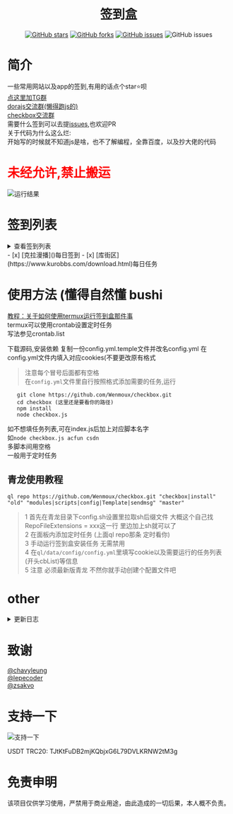 <div align="center"> 
<h1 align="center">签到盒</h1>
 
[![GitHub stars](https://img.shields.io/github/stars/wenmoux/checkbox?style=flat-square)](https://github.com/wenmoux/checkbox)
[![GitHub forks](https://img.shields.io/github/forks/wenmoux/checkbox?style=flat-square)](https://github.com/wenmoux/checkbox/network)
[![GitHub issues](https://img.shields.io/github/issues/wenmoux/checkbox?style=flat-square)](https://github.com/wenmoux/checkbox/issues)
![GitHub issues](https://img.shields.io/github/languages/code-size/wenmoux/checkbox?style=flat-square)
</div>  

# 简介
一些常用网站以及app的签到,有用的话点个star⭐️呗  
[点这里加TG群](https://t.me/htuoypa)  
[dorajs交流群(懒得跑js的)](https://jq.qq.com/?_wv=1027&k=zVvFzMRX)  
[checkbox交流群](https://jq.qq.com/?_wv=1027&k=u4nTAo4M)  
需要什么签到可以去提[issues](https://github.com/wenmoux/checkbox/issues),也欢迎PR  
关于代码为什么这么烂:  
开始写的时候就不知道js是啥，也不了解编程，全靠百度，以及抄大佬的代码
# **<font color="red">未经允许,禁止搬运</font>**
 ![运行结果](https://cdn.jsdelivr.net/gh/Wenmoux/wenpic/other/1367573175823623.png)
# 签到列表
<details>
<summary>查看签到列表</summary>

 - [x] [时光相册](https://web.everphoto.cn/)每日签到
 - [x] [书香门第](http://www.txtnovel.top/?fromuser=lu66666)每日签到
 - [x] [多看阅读app](http://www.duokan.com/m/product)每日任务薅书豆+自动延期 保底6k+ (大概
 - [x] [绅士领域](https://hk.hksslyapp.xyz/mz_pbl/app_down/)每日签到得硬币
 - [x] [网易蜗牛读书](https://du.163.com/static/activity/new_rank/index.html?user=8cf097eb09724ec5b5389a262f069a14)每日签到
 - [x] [香网小说](http://sc.xiang5.com/2.2/invite/share?uid=5563201)每日签到
 - [x] [吾爱破解](www.52pojie.com)签到
 - [x] [网易云游戏](https://cloudgame.webapp.163.com/newer.html?invite_code=R6522U)每日签到得免费时长
 - [x] [晋江小说网](https://m.jjwxc.com/invite/index?novelid=2911400&inviteid=11581969)每日签到,得月石
 - [x] 橙光游戏app每日签到+登陆奖励领取
 - [x] [龙空](lkong.cn)每日签到
 - [x] [NGA论坛](http://bbs.nga.cn/)每日签到
 - [x] [SF轻小说app](http://book.sfacg.com)每日签到+每日任务
 - [x] [mt论坛](https://bbs.binmt.cc/?fromuid=14593)每日签到
 - [x] [经管之家](https://bbs.pinggu.org/?fromuid=11925701)每日签到
 - [x] [好游快爆](https://huodong3.3839.com/n/hykb/friend/yaoqing.php?u=21039293)全任务(签到，分享/下载/体验游戏，抖音任务，邀请下载，照料好友),下载安装后首页搜索99999领取新人福利,爆米花可兑换实物周边,虚拟兑换码等
 - [x] [猫耳FM](https://m.missevan.com)每日任务
 - [x] [爱好论坛](https://www.aihao.cc)早中晚打卡以及全勤领取
 - [x] [刺猬猫](https://wap.ciweimao.com/)每日任务(除了订阅章节)
 - [x] [acfun](https://activity.acfun.cn/invite-share?userId=3941489&activityType=default&page_source=resource_slot_invite_friend_tips&sid=9e0a35788902e0db)每日签到/投🍌/点赞/直播扭蛋
 - [x] [传奇GM论坛](https://www.diygm.com)
 - [x] [联想智选app每日签到]()
 - [ ] ~~[一亩三分地](https://www.1point3acres.com/bbs/?fromuid=702784)每日签到答题,需要填写[联众打码](https://www.jsdati.com/)账号密码~~ 
 - [x] [次元狗](https://www.acgndog.com/)每日签到
 - [x] [联动云租车](https://m.ldygo.com/app/extension/phoneVoucher.html?inviteCode=JW0hcdmJ)每日签到
 - [x] [数码之家](https://www.mydigit.cn)每日签到
 - [x] [玩物志好物商店](mp://4ALvYqY0abf69mg)小程序/网页版 每日签到+浏览任务+三次抽奖
 - [x] [阅次元论坛](https://www.abooky.com/forum.php?register=1&fromuid=334021)每日签到
 - [x] [富贵论坛](https://www.fglt.net)每日签到
 - [x] [好书友论坛](www.93hsy.com)每日签到
 - [x] [ug爱好者](www.ugsnx.com)每日签到
 - [x] [纪录片之家](www.jlpzj.net)每日签到
 - [x] [togamemod](http://www.togamemod.cn/?fromuid=414)每日签到
 - [x] [魅族社区](https://bbs.meizu.cn/)每日签到
 - [x] [菜鸟图库](http://cntk.sucaidao.com/invite/NDY4MjU0.html)每日签到
 - [x] [埋堆堆](https://www.mddcloud.com.cn/)app每日任务,得堆豆和经验值,可兑换埋堆堆会员
 - [x] [闪艺app](https://app.3000.com/html/share.php?invite_code=05802486)每日所有任务
 - [x] [有分享](https://www.bl20166.com/)每日签到
 - [x] [bigfun](https://bigfun.bilibili.com)每日任务
 - [x] [阡陌居](http://www.1050qm.com/forum.php?mod=guide&view=hot&mobile=2)每日签到
 - [x] [HiFiNi](https://www.hifini.com/sg_sign.htm)每日签到
 - [x] [Hires后花园](https://dsdlove.com)每日签到
 - [x] [爱企查](https://aiqicha.baidu.com/m/usercenter/inviteCode?uid=xlTM-TogKuTwF6g4ihCXLTt55PoEI2gS8Amd)每日任务 
 - [x] [曲奇云盘](https://quqi.com/)每日任务
 - [x] [奥拉星积分商城](http://www.100bt.com/m/creditMall/?gameId=2#home)每日任务
 - [x] [4399游戏盒](https://yxhhd2.5054399.com/comm/bzyld2/share/index.php?ext=3091185497)疯狂游乐城/app试玩/等级小怪/闯三关/福利中心任务 
 - [x] [鱼C论坛](https://fishc.com.cn)每日签到
 - [x] [村花论坛](https://www.cunhua.uno)每日签到  
 - [x] [帆软社区](bbs.fanruan.com)签到/大转盘/摇摇乐
 - [x] 瞻彼文学app每日签到
 - [x] 云原神每日签到
 - [x] Qoo app 每日签到
 - [x] [天使动漫](https://tsdm.live/forum.php?mobile=yes)每日签到and打工
 - [x] [耽漫](99fuman.com)每日签到
 - [x] [轻之文库](www.linovel.net)每日签到
 - [x] [游戏动力app]()每日任务
 - [x] [立创](https://oshwhub.com)每日签到
 - [x] [捷配](https://www.jiepei.com/Member)每日签到
 - [x] [花火论坛](www.sayhuahuo.com)每日签到
 - [x] [17k小说](https://www.17k.com/)每日签到
 - [x] [触站](https://m.huashi6.com/app)每日签到任务
 - [x] [起点读书](https://m.qidian.com/) app每日签到+投推荐票+角色比心
 - [x] [考试宝]()
 - [x] 美团买菜每日任务
 - [x] 次元姬小说每日任务
 - [x] [AME字幕论坛](https://bbs.acgrip.com/)每日签到
 - [x] [黑丝次元](https://heisi.moe/)每日签到
</details>
 - [x] [克拉漫播]()每日签到
 - [x] [库街区](https://www.kurobbs.com/download.html)每日任务
</details>

 
# 使用方法 (懂得自然懂 bushi  
[教程：关于如何使用termux运行签到盒那件事](https://blog.1oner.cn/p/termux-checkbox/)  
termux可以使用crontab设置定时任务  
写法参见crontab.list

下载源码,安装依赖
复制一份config.yml.temple文件并改名config.yml 
在config.yml文件内填入对应cookies(不要更改原有格式
> 注意每个冒号后面都有空格  
在`config.yml`文件里自行按照格式添加需要的任务,运行
   ```       
      git clone https://github.com/Wenmoux/checkbox.git
      cd checkbox (这里还是要看你的路径)
      npm install
      node checkbox.js
   ```  
   
         
如不想填任务列表,可在index.js后加上对应脚本名字    
如`node checkbox.js acfun csdn`  
多脚本间用空格  
一般用于定时任务 

 
## 青龙使用教程
  
```
ql repo https://github.com/Wenmoux/checkbox.git "checkbox|install" "old" "modules|scripts|config|Template|sendmsg" "master"
```
 > 1 首先在青龙目录下config.sh设置里拉取sh后缀文件 大概这个自己找RepoFileExtensions  = xxx这一行 里边加上sh就可以了    
 2 在面板内添加定时任务 (上面ql repo那条 定时看你)    
 3 手动运行签到盒安装任务 无需禁用  
 4 在`ql/data/config/config.yml`里填写cookie以及需要运行的任务列表(开头cbList)等信息    
 5 注意 必须最新版青龙 不然你就手动创建个配置文件吧
# other
<details>
<summary>更新日志</summary>

- 2023-06-03 新增医生圈每日任务
- 2023-04-30 新增阿里云盘签到 by yiyule10
- 2023-04-07 新增库街区每日任务 by星落黎明
- 2023-04-05 新增克拉漫播每日签到 by chatgpt
- 2023-03-29 新增黑丝次元论坛签到
- 2023-01-21 新增Anime字幕论坛签到
- 2022-11-27 新增次元姬小说每日任务
- 2022-08-28 新增美团买菜每日任务
- 2022-08-14 修改游戏动力 && 轻之文库 token获取方式
- 2022-07-20 
  - 新增考试宝每日任务
  - 适配远程配置文件(待测试
- 2022-06-16 橙光新增日常活跃任务以及信息查询
- 2022-06-11 
  - 修复刺猬猫签到,更换为token方式
  - 增加埋堆堆vip每日签到,去除无奖励任务
- 2022-04-19
  - 起点增加每日抽卡
  - 增加4399页游签到
  - 修改4399福利中心任务id获取方法
- 2022-04-07 新增起点签到投票比心
- 2022-04-05 修复nga app每日签到,增加每日任务
- 2022-04-03 新增晋江小说app福利中心任务
- 2022-02-14 新增触站app每日任务
- 2022-02-13 增加部分好游快爆每日任务
- 2022-02-05 新增17k小说每日签到/修复村花论坛签到
- 2022-01-03 新增埋堆堆激励视频任务
- 2021-11-15  [花火论坛](www.sayhuahuo.com)每日签到
- 2021-10-24 
  - 修复绅士领域签到 更新青龙安装签到盒方式
  - 新增捷配和立创每日签到
- 2021-10-24 - 修复绅士领域签到 更新青龙安装签到盒方式
- 2021-10-19 新增游戏动力app每日任务(gamepower.js)
- 2021-10-12 新增[轻之文库](www.linovel.net)每日签到
- 2021-10-10
  - 新增 Qoo app 每日签到
  - 新增[天使动漫](https://tsdm.live/forum.php?mobile=yes)每日签到and打工
  - 新增耽漫每日签到
- 2021-10-04
  - 新增云原神和瞻彼文学签到 by ytgo
  - 修复帆软社区摇摇乐
  - 修复阡陌居贡献任务
- 2021-09-25 
  - 新增[帆软社区](bbs.fanruan.com)签到/摇摇乐/大转盘
  - 好书友增加在线奖励领取
  - 阡陌居增加贡献任务申请
- 2021-09-18 适配青龙(测试)
- 2021-09-14 新增[村花论坛](https://www.cunhua.uno)签到
- 2021-09-09 
  - 新增[4399游戏盒](http://huodong.4399.cn/game/maintain/game/inviteNew/share/210909?stype=link&code=9DPRJEY#/home)/app试玩/等级小怪/闯三关/福利中心任务
  - 新增[鱼C论坛](https://fishc.com.cn)每日签到
- 2021-09-07 新增[4399游戏盒](https://yxhhd2.5054399.com/comm/bzyld2/share/index.php?ext=3091185497)疯狂游乐城任务 
- 2021-08-03 新增[积分商城](http://www.100bt.com/m/creditMall/?gameId=2#home)每日任务
- 2021-08-02
  - 新增[百度爱企查](https://aiqicha.baidu.com/m/usercenter/inviteCode?uid=xlTM-TogKuTwF6g4ihCXLTt55PoEI2gS8Amd)每日任务 
  - 新增[曲奇云盘](https://quqi.com/)每日任务
  - 移除一亩三分地每日任务
- 2021-08-01
  - 新增[HiFiNi](https://www.hifini.com/sg_sign.htm)每日签到
  - 新增[Hires后花园](https://dsdlove.com)每日签到
- 2021-07-21 
  - 修复书香门第签到
  - 修复acfun签到
  - 新增阡陌居每日签到(没账号测试)
- 2021-07-17 新增[bigfun](https://bigfun.bilibili.com)每日任务
- 2021-04-16 
  - 新增有分享论坛每日签到
  - 增加telegram bot 推送 (默认使用的饭袋网址)
- 2021-04-10 新增[闪艺app](https://app.3000.com/html/share.php?invite_code=05802486)每日任务
- 2021-04-09 新增[埋堆堆](https://www.mddcloud.com.cn/)app每日任务
- 2021-04-06  
  - 增加任务执行方式 可直接在命令行输入任务列表 如 node index.js acfun
  - 新增[魅族社区](https://bbs.meizu.cn/)每日签到
  - 新增[菜鸟图库](http://cntk.sucaidao.com/invite/NDY4MjU0.html)每日签到
  - 新增[富贵论坛](https://www.fglt.net)每日签到
  - 新增[好书友论坛](www.93hsy.com)每日签到
  - 新增[ug爱好者](www.ugsnx.com)每日签到
  - 新增[纪录片之家](www.jlpzj.net)每日签到
  - 新增[togamemod](http://www.togamemod.cn/?fromuid=414)每日签到
  - 修复阅次元论坛签到
- 2021-04-05 新增[阅次元论坛](https://www.abooky.com/forum.php?register=1&fromuid=334021)每日签到
- 2021-04-04 
  - 新增[联动云租车](https://m.ldygo.com/app/extension/phoneVoucher.html?inviteCode=JW0hcdmJ)每日签到
  - 新增[数码之家](https://www.mydigit.cn)每日签到
  - 新增[玩物志好物商店](mp://4ALvYqY0abf69mg)小程序/网页版 每日签到+浏览任务+三次抽奖
- 2021-03-25 增加联想智选app签到
- 2021-03-23 pushplus更换推送接口 新公众号pushplus推送加
- 2021-03-13 好游快爆增加临时任务 粉丝福利任务,记得去app中首页分别搜索123444,80080 25525 630630 79979进行qq号绑定哦！！
- 2021-03-12
  - 新增[一亩三分地](https://www.1point3acres.com/bbs/?fromuid=702784)每日签到答题,需要填写[联众打码](https://www.jsdati.com/)账号密码
  - 新增[次元狗](https://www.acgndog.com/)每日签到
  - 删除uclub社区签到
- 2021-03-11 增加[传奇GM论坛](https://www.diygm.com)每日签到
- 2021-03-07 增加qmsg/coolpush/server酱推送
- 2021-03-04 更新acfun直播扭蛋任务,需要手动先观看30s直播！ 
- 2021-03-03 新增[Acfun](https://activity.acfun.cn/invite-share?userId=3941489&activityType=default&page_source=resource_slot_invite_friend_tips&sid=9e0a35788902e0db)每日签到任务
- 2021-02-25 增加[刺猬猫](https://wap.ciweimao.com/)每日任务
- 2021-02-23 增加[爱好论坛](https://www.aihao.cc)早中晚打卡以及全勤领取
- 2021-02-20 更新好游快爆抢兑脚本,可兑换所有商品
- 2021-02-18 新增[猫耳FM](https://m.missevan.com)每日任务
- 2021-01-22 新增wps群集结活动
- 2021-01-19 [SF轻小说app](http://book.sfacg.com)每日签到+每日任务
- 2021-01-08 [CSDN](https://www.csdn.net/)增加抽奖(每签到5天增加一次抽奖机会)
- 2021-01-03 橙光游戏增加每日分享,可自定义游戏id
- 2021-01-01 新增[mt论坛](https://bbs.binmt.cc/?fromuid=14593)每日签到
- 2020-12-31 
  - 新增[NGA论坛](http://bbs.nga.cn/)每日签到
  - 新增[CSDN](https://www.csdn.net/)每日签到
- 2020-12-30 新增[经管之家](https://bbs.pinggu.org/?fromuid=11925701)
- 2020-12-29 新增[龙空](lkong.cn)每日签到
- 2020-12-25 多看阅读增加获取大转盘次数
- 2020-12-22 新增[网易云游戏平台](https://cloudgame.webapp.163.com/newer.html?invite_code=R6522U)每日签到
-  ...

</details> 

# 致谢
[@chavyleung](https://github.com/chavyleung/scripts/tree/master/rrtv)  
[@lepecoder](https://github.com/lepecoder/checkin)  
[@zsakvo](https://github.com/zsakvo)  

# 支持一下
  ![支持一下](https://cdn.jsdelivr.net/gh/Wenmoux/wenpic/qrcode/wx_rewardqrcode.png)    


  USDT TRC20:  TJtKtFuDB2mjKQbjxG6L79DVLKRNW2tM3g  
  
  
# 免责申明
该项目仅供学习使用，严禁用于商业用途，由此造成的一切后果，本人概不负责。
